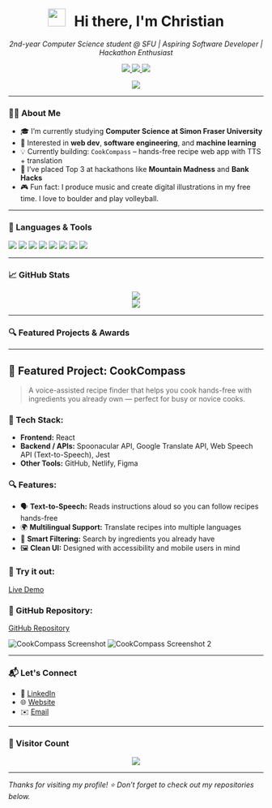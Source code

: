 <!-- Animated Header -->
<h1 align="center">
  <img src="https://media.giphy.com/media/hvRJCLFzcasrR4ia7z/giphy.gif" width="35" style="margin-right:10px;" />
  Hi there, I'm Christian
</h1>

<p align="center">
  <em>2nd-year Computer Science student @ SFU | Aspiring Software Developer | Hackathon Enthusiast</em>
</p>

<!-- Badges -->
<p align="center">
  <a href="https://www.linkedin.com/in/chochristian/">
    <img src="https://img.shields.io/badge/LinkedIn-blue?style=for-the-badge&logo=linkedin" />
  </a>
  <a href="https://vipplynn.github.io/">
    <img src="https://img.shields.io/badge/GitHub Pages-222222?style=for-the-badge&logo=github&logoColor=white" />
  </a>
  <a href="mailto:christianc0000@gmail.com">
    <img src="https://img.shields.io/badge/Email-EA4335?style=for-the-badge&logo=gmail&logoColor=white" />
  </a>
</p>

<!-- Typing Animation -->
<p align="center">
  <img src="https://readme-typing-svg.demolab.com?font=Fira+Code&size=22&pause=1000&color=F79489&center=true&vCenter=true&width=440&lines=Aspiring+Full-Stack+Developer;Music+Producer+%2B+Digital+Artist;Hackathon+Finalist+%F0%9F%8E%89;Currently+exploring+AI+and+3D+web" />
</p>

---

### 👨‍💻 About Me

- 🎓 I’m currently studying **Computer Science at Simon Fraser University**  
- 🌱 Interested in **web dev**, **software engineering**, and **machine learning**
- 💡 Currently building: `CookCompass` – hands-free recipe web app with TTS + translation  
- 🚀 I’ve placed Top 3 at hackathons like **Mountain Madness** and **Bank Hacks**  
- 🎮 Fun fact: I produce music and create digital illustrations in my free time. I love to boulder and play volleyball.

---

### 🧰 Languages & Tools

<p>
  <img src="https://img.shields.io/badge/-C++-00599C?style=for-the-badge&logo=cplusplus&logoColor=white" />
  <img src="https://img.shields.io/badge/-Python-3776AB?style=for-the-badge&logo=python&logoColor=white" />
  <img src="https://img.shields.io/badge/-JavaScript-F7DF1E?style=for-the-badge&logo=javascript&logoColor=black" />
  <img src="https://img.shields.io/badge/-TypeScript-3178C6?style=for-the-badge&logo=typescript&logoColor=white" />
  <img src="https://img.shields.io/badge/-React-61DAFB?style=for-the-badge&logo=react&logoColor=black" />
  <img src="https://img.shields.io/badge/-Node.js-339933?style=for-the-badge&logo=nodedotjs&logoColor=white" />
  <img src="https://img.shields.io/badge/-GitHub-181717?style=for-the-badge&logo=github&logoColor=white" />
  <img src="https://img.shields.io/badge/-Figma-F24E1E?style=for-the-badge&logo=figma&logoColor=white" />
</p>

---

### 📈 GitHub Stats

<p align="center">
  <img src="https://github-readme-stats.vercel.app/api?username=ChristianCho&show_icons=true&theme=radical" />
  <br/>
  <img src="https://github-readme-streak-stats.herokuapp.com/?user=ChristianCho&theme=radical" />
</p>

---

### 🔍 Featured Projects & Awards

---

## 🧭 Featured Project: CookCompass

> A voice-assisted recipe finder that helps you cook hands-free with ingredients you already own — perfect for busy or novice cooks.

### 🧠 Tech Stack:
- **Frontend:** React 
- **Backend / APIs:** Spoonacular API, Google Translate API, Web Speech API (Text-to-Speech), Jest
- **Other Tools:** GitHub, Netlify, Figma

### 🔍 Features:
- 🗣️ **Text-to-Speech:** Reads instructions aloud so you can follow recipes hands-free
- 🌍 **Multilingual Support:** Translate recipes into multiple languages
- 🍳 **Smart Filtering:** Search by ingredients you already have
- 🖼️ **Clean UI:** Designed with accessibility and mobile users in mind

### 🚀 Try it out:
[Live Demo](https://cookcompassapp.netlify.app)

### 🔗 GitHub Repository:
[GitHub Repository](https://github.com/CMPT-276-SPRING-2025/final-project-04-winds)

![CookCompass Screenshot](https://github.com/user-attachments/assets/236a71f4-a601-46f3-9b85-51e93db52baa)
![CookCompass Screenshot 2](https://github.com/user-attachments/assets/d6539b27-d90b-4d53-a3e1-0143da04ae0f)



---

### 📬 Let's Connect

- 💼 [LinkedIn](https://www.linkedin.com/in/chochristian/)
- 🌐 [Website](https://vipplynn.github.io/)
- ✉️ [Email](mailto:christianc0000@gmail.com)

---

### 🧍 Visitor Count

<p align="center">
  <img src="https://komarev.com/ghpvc/?username=ChristianCho&label=Profile+Views&color=0e75b6&style=flat" />
</p>

---

*Thanks for visiting my profile! ⭐️ Don’t forget to check out my repositories below.*
